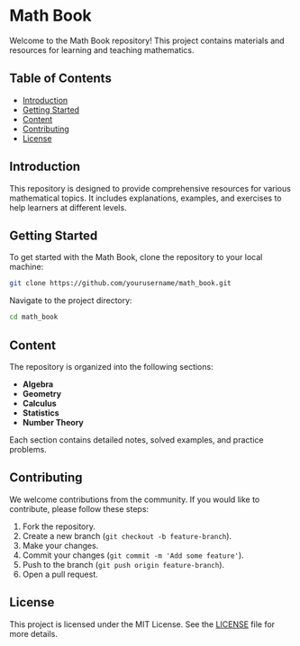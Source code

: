 # Math Book

Welcome to the Math Book repository! This project contains materials and resources for learning and teaching mathematics.

## Table of Contents

- [Introduction](#introduction)
- [Getting Started](#getting-started)
- [Content](#content)
- [Contributing](#contributing)
- [License](#license)

## Introduction

This repository is designed to provide comprehensive resources for various mathematical topics. It includes explanations, examples, and exercises to help learners at different levels.

## Getting Started

To get started with the Math Book, clone the repository to your local machine:

```bash
git clone https://github.com/yourusername/math_book.git
```

Navigate to the project directory:

```bash
cd math_book
```

## Content

The repository is organized into the following sections:

- **Algebra**
- **Geometry**
- **Calculus**
- **Statistics**
- **Number Theory**

Each section contains detailed notes, solved examples, and practice problems.

## Contributing

We welcome contributions from the community. If you would like to contribute, please follow these steps:

1. Fork the repository.
2. Create a new branch (`git checkout -b feature-branch`).
3. Make your changes.
4. Commit your changes (`git commit -m 'Add some feature'`).
5. Push to the branch (`git push origin feature-branch`).
6. Open a pull request.

## License

This project is licensed under the MIT License. See the [LICENSE](LICENSE) file for more details.
